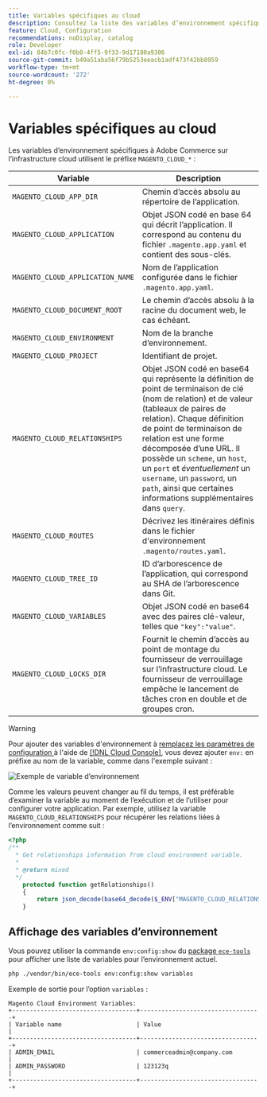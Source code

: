 ```yaml
---
title: Variables spécifiques au cloud
description: Consultez la liste des variables d’environnement spécifiques à Adobe Commerce sur l’infrastructure cloud.
feature: Cloud, Configuration
recommendations: noDisplay, catalog
role: Developer
exl-id: 84b7c0fc-f0b0-4ff5-9f33-9d17180a9306
source-git-commit: b49a51aba56f79b5253eeacb1adf473f42bb8959
workflow-type: tm+mt
source-wordcount: '272'
ht-degree: 0%

---
```


# Variables spécifiques au cloud

Les variables d’environnement spécifiques à Adobe Commerce sur l’infrastructure cloud utilisent le préfixe `MAGENTO_CLOUD_*` :

| Variable | Description |
| -------- | --------------- |
| `MAGENTO_CLOUD_APP_DIR` | Chemin d’accès absolu au répertoire de l’application. |
| `MAGENTO_CLOUD_APPLICATION` | Objet JSON codé en base 64 qui décrit l’application. Il correspond au contenu du fichier `.magento.app.yaml` et contient des sous-clés. |
| `MAGENTO_CLOUD_APPLICATION_NAME` | Nom de l’application configurée dans le fichier `.magento.app.yaml`. |
| `MAGENTO_CLOUD_DOCUMENT_ROOT` | Le chemin d’accès absolu à la racine du document web, le cas échéant. |
| `MAGENTO_CLOUD_ENVIRONMENT` | Nom de la branche d’environnement. |
| `MAGENTO_CLOUD_PROJECT` | Identifiant de projet. |
| `MAGENTO_CLOUD_RELATIONSHIPS` | Objet JSON codé en base64 qui représente la définition de point de terminaison de clé (nom de relation) et de valeur (tableaux de paires de relation). Chaque définition de point de terminaison de relation est une forme décomposée d’une URL. Il possède un `scheme`, un `host`, un `port` et _éventuellement_ un `username`, un `password`, un `path`, ainsi que certaines informations supplémentaires dans `query`. |
| `MAGENTO_CLOUD_ROUTES` | Décrivez les itinéraires définis dans le fichier d&#39;environnement `.magento/routes.yaml`. |
| `MAGENTO_CLOUD_TREE_ID` | ID d’arborescence de l’application, qui correspond au SHA de l’arborescence dans Git. |
| `MAGENTO_CLOUD_VARIABLES` | Objet JSON codé en base64 avec des paires clé-valeur, telles que `"key":"value"`. |
| `MAGENTO_CLOUD_LOCKS_DIR` | Fournit le chemin d’accès au point de montage du fournisseur de verrouillage sur l’infrastructure cloud. Le fournisseur de verrouillage empêche le lancement de tâches cron en double et de groupes cron. |

>[!WARNING]
>
>Pour ajouter des variables d&#39;environnement à [ remplacez les paramètres de configuration ](https://experienceleague.adobe.com/docs/commerce-operations/configuration-guide/paths/override-config-settings.html) à l&#39;aide de [[!DNL Cloud Console]](../project/overview.md), vous devez ajouter `env:` en préfixe au nom de la variable, comme dans l&#39;exemple suivant :
>
>![Exemple de variable d’environnement](../../assets/set-env-variable-ui.png)

Comme les valeurs peuvent changer au fil du temps, il est préférable d’examiner la variable au moment de l’exécution et de l’utiliser pour configurer votre application. Par exemple, utilisez la variable `MAGENTO_CLOUD_RELATIONSHIPS` pour récupérer les relations liées à l’environnement comme suit :

```php
<?php
/**
  * Get relationships information from cloud environment variable.
  *
  * @return mixed
  */
    protected function getRelationships()
    {
        return json_decode(base64_decode($_ENV["MAGENTO_CLOUD_RELATIONSHIPS"]), true);
    }
```

## Affichage des variables d’environnement

Vous pouvez utiliser la commande `env:config:show` du [ package `ece-tools` ](../dev-tools/package-overview.md) pour afficher une liste de variables pour l’environnement actuel.

```bash
php ./vendor/bin/ece-tools env:config:show variables
```

Exemple de sortie pour l’option `variables` :

```
Magento Cloud Environment Variables:
+-----------------------------------+----------------------------------+
| Variable name                     | Value                            |
+-----------------------------------+----------------------------------+
| ADMIN_EMAIL                       | commerceadmin@company.com        |
| ADMIN_PASSWORD                    | 123123q                          |
+-----------------------------------+----------------------------------+
```
